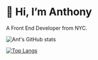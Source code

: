 # 👋 Hi, I’m Anthony
A Front End Developer from NYC.

![Ant's GitHub stats](https://github-readme-stats.vercel.app/api?username=antitheft&theme=tokyonight&hide=prs,stars,contribs,issues)

[![Top Langs](https://github-readme-stats.vercel.app/api/top-langs/?username=antitheft&theme=tokyonight&hide=ruby,Shell)](https://github.com/anuraghazra/github-readme-stats)
<!---
Antitheft/Antitheft is a ✨ special ✨ repository because its `README.md` (this file) appears on your GitHub profile.
You can click the Preview link to take a look at your changes.

- 👀 I’m interested in ...
- 
- 💞️ I’m looking to collaborate on ...
- 📫 How to reach me ...
--->
